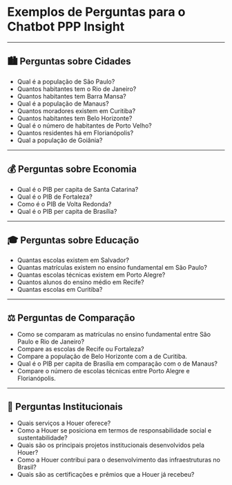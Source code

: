 # Exemplos de Perguntas para o Chatbot PPP Insight

---

## 🏙️ Perguntas sobre **Cidades**

- Qual é a população de São Paulo?
- Quantos habitantes tem o Rio de Janeiro?
- Quantos habitantes tem Barra Mansa?
- Qual é a população de Manaus?
- Quantos moradores existem em Curitiba?
- Quantos habitantes tem Belo Horizonte?
- Qual é o número de habitantes de Porto Velho?
- Quantos residentes há em Florianópolis?
- Qual a população de Goiânia?

---

## 💰 Perguntas sobre **Economia**

- Qual é o PIB per capita de Santa Catarina?
- Qual é o PIB de Fortaleza?
- Como é o PIB de Volta Redonda?
- Qual é o PIB per capita de Brasília?

---

## 🎓 Perguntas sobre **Educação**

- Quantas escolas existem em Salvador?
- Quantas matrículas existem no ensino fundamental em São Paulo?
- Quantas escolas técnicas existem em Porto Alegre?
- Quantos alunos do ensino médio em Recife?
- Quantas escolas em Curitiba?

---

## ⚖️ Perguntas de **Comparação**

- Como se comparam as matrículas no ensino fundamental entre São Paulo e Rio de Janeiro?
- Compare as escolas de Recife ou Fortaleza?
- Compare a população de Belo Horizonte com a de Curitiba.
- Qual é o PIB per capita de Brasília em comparação com o de Manaus?
- Compare o número de escolas técnicas entre Porto Alegre e Florianópolis.

---

## 🏢 Perguntas **Institucionais**

- Quais serviços a Houer oferece?
- Como a Houer se posiciona em termos de responsabilidade social e sustentabilidade?
- Quais são os principais projetos institucionais desenvolvidos pela Houer?
- Como a Houer contribui para o desenvolvimento das infraestruturas no Brasil?
- Quais são as certificações e prêmios que a Houer já recebeu?

